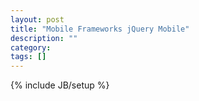 ```yaml
---
layout: post
title: "Mobile Frameworks jQuery Mobile"
description: ""
category: 
tags: []
---
```

{% include JB/setup %}
